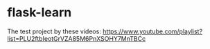 # flask-learn

The test project by these videos: https://www.youtube.com/playlist?list=PLU2ftbIeotGrVZA85M6PnXSOHY7MnTBCc
